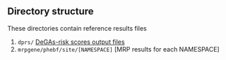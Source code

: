 ## Directory structure

These directories contain reference results files

1. ```dprs/```  [DeGAs-risk scores output files](https://biobankengine.stanford.edu/dprs)
2. ```mrpgene/phebf/site/[NAMESPACE]``` [MRP results for each NAMESPACE] 
